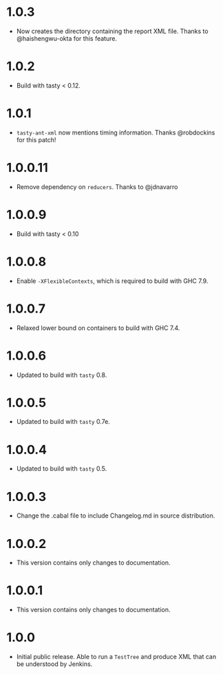 # 1.0.3

* Now creates the directory containing the report XML file. Thanks to @haishengwu-okta for this feature.

# 1.0.2

* Build with tasty < 0.12.

# 1.0.1

* `tasty-ant-xml` now mentions timing information. Thanks @robdockins for this patch!

# 1.0.0.11

* Remove dependency on `reducers`. Thanks to @jdnavarro

# 1.0.0.9

* Build with tasty < 0.10

# 1.0.0.8

* Enable `-XFlexibleContexts`, which is required to build with GHC 7.9.

# 1.0.0.7

* Relaxed lower bound on containers to build with GHC 7.4.

# 1.0.0.6

* Updated to build with `tasty` 0.8.

# 1.0.0.5

* Updated to build with `tasty` 0.7e.

# 1.0.0.4

* Updated to build with `tasty` 0.5.

# 1.0.0.3

* Change the .cabal file to include Changelog.md in source distribution.

# 1.0.0.2

* This version contains only changes to documentation.

# 1.0.0.1

* This version contains only changes to documentation.

# 1.0.0

* Initial public release. Able to run a `TestTree` and produce XML that can be
  understood by Jenkins.
